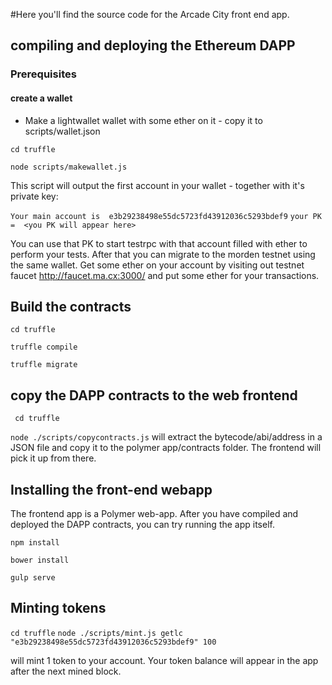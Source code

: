 
#Here you'll find the source code for the Arcade City front end app.


## compiling and deploying the Ethereum DAPP
### Prerequisites
#### create a wallet
- Make a lightwallet wallet with some ether on it - copy it to scripts/wallet.json

``cd truffle``

``node scripts/makewallet.js``

This script will output the first account in your wallet - together with it's private key:

``Your main account is  e3b29238498e55dc5723fd43912036c5293bdef9``
``your PK =  <you PK will appear here>``


You can use that PK to start testrpc with that account filled with ether to perform your tests.
After that you can migrate to the morden testnet using the same wallet.
Get some ether on your account by visiting out testnet faucet
http://faucet.ma.cx:3000/ and put some ether for your transactions.

## Build the contracts

``cd truffle``

``truffle compile``

``truffle migrate``

## copy the DAPP contracts to the web frontend

`` cd truffle``

``node ./scripts/copycontracts.js`` will extract the bytecode/abi/address in a JSON file and copy it to the polymer app/contracts folder. The frontend will pick it up from there.

## Installing the front-end webapp

The frontend app is a Polymer web-app. After you have compiled and deployed the DAPP contracts, you can try running the app itself.

``npm install``

``bower install``

``gulp serve``

## Minting tokens

``cd truffle``
``node ./scripts/mint.js getlc "e3b29238498e55dc5723fd43912036c5293bdef9" 100``

will mint 1 token to your account. Your token balance will appear in the app after the next mined block.
